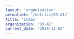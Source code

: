 ```yaml
---
layout: 'organization'
permalink: '/metrics/D3-AI/'
title: 'Index'
organization: 'D3-AI'
current_date: '2019-11-03'
---
```

